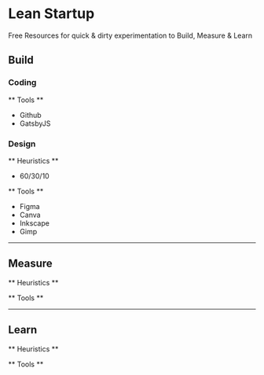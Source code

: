 # Lean Startup
Free Resources for quick &amp; dirty experimentation to Build, Measure & Learn


## Build

### Coding

** Tools **

- Github
- GatsbyJS

### Design

** Heuristics **

- 60/30/10

** Tools **

- Figma
- Canva
- Inkscape
- Gimp

---

## Measure

** Heuristics **

** Tools **

---

## Learn

** Heuristics **

** Tools **

